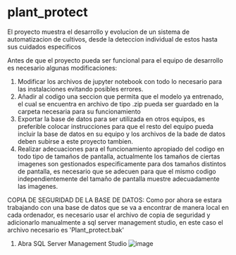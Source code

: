 # plant_protect
El proyecto muestra el desarrollo y evolucion de un sistema de automatizacion de cultivos, desde la deteccion individual de estos hasta sus cuidados especificos


Antes de que el proyecto pueda ser funcional para el equipo de desarrollo es necesario algunas modificaciones:

1. Modificar los archivos de jupyter notebook con todo lo necesario para las instalaciones evitando posibles errores.
2. Añadir al codigo una seccion que permita que el modelo ya entrenado, el cual se encuentra en archivo de tipo .zip pueda ser guardado en la carpeta necesaria para su funcionamiento
3. Exportar la base de datos para ser utilizada en otros equipos, es preferible colocar instrucciones para que el resto del equipo pueda incluir la base de datos en su equipo y los archivos de la bade de datos deben subirse a este proyecto tambien.
4. Realizar adecuaciones para el funcionamiento apropiado del codigo en todo tipo de tamaños de pantalla, actualmente los tamaños de ciertas imagenes son gestionados especificamente para dos tamaños distintos de pantalla, es necesario que se adecuen para que el mismo codigo independientemente del tamaño de pantalla muestre adecuadamente las imagenes.



COPIA DE SEGURIDAD DE LA BASE DE DATOS: 
Como por ahora se estara trabajando con una base de datos que se va a encontrar de manera local en cada ordenador, es necesario usar el archivo de copia de seguridad y adicionarlo manualmente a sql server management studio, en este caso el archivo necesario es 'Plant_protect.bak'
1. Abra SQL Server Management Studio
![image](https://github.com/user-attachments/assets/806db499-c949-460b-9489-335b426dcd78)

